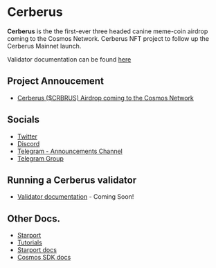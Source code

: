 # Cerberus

**Cerberus** is the the first-ever three headed canine meme-coin airdrop coming to the Cosmos Network. Cerberus NFT project to follow up the Cerberus Mainnet launch.

Validator documentation can be found [here](https://www.cerberus.zone/running-a-validator.html)

## Project Annoucement

- [Cerberus ($CRBRUS) Airdrop coming to the Cosmos Network](https://medium.com/@cerberus_zone/cerberus-crbrus-airdrop-coming-to-the-cosmos-network-9911c780dcdd)

## Socials

- [Twitter](https://twitter.com/CerberusZone)
- [Discord](https://discord.gg/njD9SG7Y)
- [Telegram - Announcements Channel](https://t.me/cerberus_zone)
- [Telegram Group](https://t.me/cerberus_zone_group)

## Running a Cerberus validator

- [Validator documentation](https://www.cerberus.zone/running-a-validator.html) - Coming Soon!

## Other Docs.

- [Starport](https://starport.com)
- [Tutorials](https://docs.starport.com/guide)
- [Starport docs](https://docs.starport.com)
- [Cosmos SDK docs](https://docs.cosmos.network)
